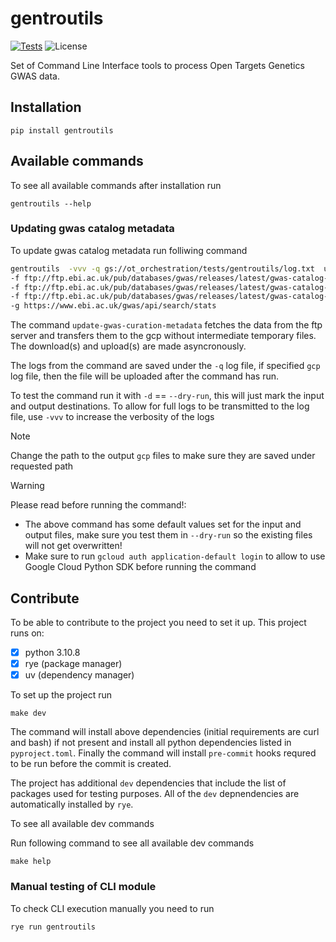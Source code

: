 # gentroutils

[![Tests](https://github.com/opentargets/gentroutils/actions/workflows/test.yaml/badge.svg?event=push)](https://github.com/opentargets/gentroutils/actions/workflows/test.yaml)
![License](https://img.shields.io/badge/License-Apache_2.0-blue.svg)

Set of Command Line Interface tools to process Open Targets Genetics GWAS data.

## Installation

```
pip install gentroutils
```

## Available commands

To see all available commands after installation run

```{bash}
gentroutils --help
```

### Updating gwas catalog metadata

To update gwas catalog metadata run folliwing command

```bash
gentroutils  -vvv -q gs://ot_orchestration/tests/gentroutils/log.txt  update-gwas-curation-metadata \
-f ftp://ftp.ebi.ac.uk/pub/databases/gwas/releases/latest/gwas-catalog-associations_ontology-annotated.tsv gs://ot_orchestration/tests/gentroutils/gwas-catalog-associations_ontology-annotated.tsv \
-f ftp://ftp.ebi.ac.uk/pub/databases/gwas/releases/latest/gwas-catalog-download-studies-v1.0.3.1.txt gs://ot_orchestration/tests/gentroutils/gwas-catalog-download-studies-v1.0.3.1.txt \
-f ftp://ftp.ebi.ac.uk/pub/databases/gwas/releases/latest/gwas-catalog-download-ancestries-v1.0.3.1.txt gs://ot_orchestration/tests/gentroutils/gwas-catalog-download-ancestries-v1.0.3.1.txt \
-g https://www.ebi.ac.uk/gwas/api/search/stats
```

The command `update-gwas-curation-metadata` fetches the data from the ftp server and transfers them to the gcp without intermediate temporary files. The download(s) and upload(s) are made asyncronously.

The logs from the command are saved under the `-q` log file, if specified `gcp` log file, then the file will be uploaded after the command has run.

To test the command run it with `-d` == `--dry-run`, this will just mark the input and output destinations.
To allow for full logs to be transmitted to the log file, use `-vvv` to increase the verbosity of the logs

> [!NOTE]
> Change the path to the output `gcp` files to make sure they are saved under requested path

> [!WARNING]
> Please read before running the command!:
>
> * The above command has some default values set for the input and output files, make sure you test them in `--dry-run` so the existing files will not get overwritten!
> * Make sure to run `gcloud auth application-default login` to allow to use Google Cloud Python SDK before running the command

## Contribute

To be able to contribute to the project you need to set it up. This project
runs on:

- [x] python 3.10.8
- [x] rye (package manager)
- [x] uv (dependency manager)

To set up the project run

```{bash}
make dev
```

The command will install above dependencies (initial requirements are curl and bash) if not present and
install all python dependencies listed in `pyproject.toml`. Finally the command will install `pre-commit` hooks
requred to be run before the commit is created.

The project has additional `dev` dependencies that include the list of packages used for testing purposes.
All of the `dev` depnendencies are automatically installed by `rye`.

To see all available dev commands

Run following command to see all available dev commands

```{bash}
make help
```

### Manual testing of CLI module

To check CLI execution manually you need to run

```{bash}
rye run gentroutils
```
